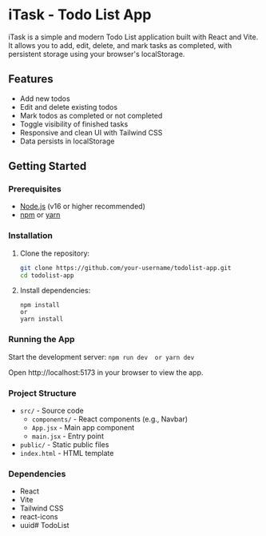 # iTask - Todo List App

iTask is a simple and modern Todo List application built with React and Vite. It allows you to add, edit, delete, and mark tasks as completed, with persistent storage using your browser's localStorage.

## Features

- Add new todos
- Edit and delete existing todos
- Mark todos as completed or not completed
- Toggle visibility of finished tasks
- Responsive and clean UI with Tailwind CSS
- Data persists in localStorage

## Getting Started

### Prerequisites

- [Node.js](https://nodejs.org/) (v16 or higher recommended)
- [npm](https://www.npmjs.com/) or [yarn](https://yarnpkg.com/)

### Installation
1. Clone the repository:
   ```sh
   git clone https://github.com/your-username/todolist-app.git
   cd todolist-app

2. Install dependencies:
    ``` 
    npm install
    or
    yarn install 
    ```

### Running the App
Start the development server:
    ```
    npm run dev 
    or
    yarn dev
    ```

Open http://localhost:5173 in your browser to view the app.

### Project Structure
- `src/` - Source code
    - `components/` - React components (e.g., Navbar)
    - `App.jsx` - Main app component
    - `main.jsx` - Entry point
- `public/` - Static public files
- `index.html` - HTML template

### Dependencies
- React
- Vite
- Tailwind CSS
- react-icons
- uuid#   T o d o L i s t  
 
